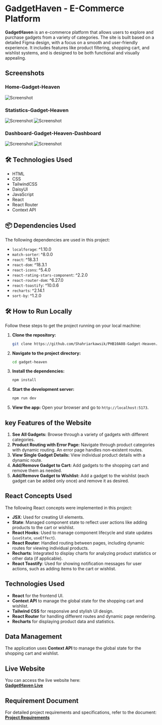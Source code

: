 # GadgetHaven - E-Commerce Platform

**GadgetHaven** is an e-commerce platform that allows users to explore and purchase gadgets from a variety of categories. The site is built based on a detailed Figma design, with a focus on a smooth and user-friendly experience. It includes features like product filtering, shopping cart, and wishlist systems, and is designed to be both functional and visually appealing.

## Screenshots

### Home-Gadget-Heaven

![Screenshot](https://your-image-url.com/image.png)

### Statistics-Gadget-Heaven

![Screenshot](https://your-image-url.com/image.png)
![Screenshot](https://your-image-url.com/image.png)

### Dashboard-Gadget-Heaven-Dashboard

![Screenshot](https://your-image-url.com/image.png)
![Screenshot](https://your-image-url.com/image.png)

## 🛠 Technologies Used

- HTML
- CSS
- TailwindCSS
- DaisyUI
- JavaScript
- React
- React Router
- Context API

## 📦 Dependencies Used

The following dependencies are used in this project:

- `localforage`: ^1.10.0
- `match-sorter`: ^8.0.0
- `react`: ^18.3.1
- `react-dom`: ^18.3.1
- `react-icons`: ^5.4.0
- `react-rating-stars-component`: ^2.2.0
- `react-router-dom`: ^6.27.0
- `react-toastify`: ^10.0.6
- `recharts`: ^2.14.1
- `sort-by`: ^1.2.0

## 🛠 How to Run Locally

Follow these steps to get the project running on your local machine:

1. **Clone the repository:**

   ```bash
   git clone https://github.com/Shahriarkawsik/PHB10A08-Gadget-Heaven.git
   ```

2. **Navigate to the project directory:**

   ```bash
   cd gadget-heaven
   ```

3. **Install the dependencies:**

   ```bash
   npm install
   ```

4. **Start the development server:**

   ```bash
   npm run dev
   ```

5. **View the app:**
   Open your browser and go to `http://localhost:5173`.

## key Features of the Website

1. **See All Gadgets:** Browse through a variety of gadgets with different categories.
2. **Product Routing with Error Page:** Navigate through product categories with dynamic routing. An error page handles non-existent routes.
3. **View Single Gadget Details:** View individual product details with a dynamic route.
4. **Add/Remove Gadget to Cart:** Add gadgets to the shopping cart and remove them as needed.
5. **Add/Remove Gadget to Wishlist:** Add a gadget to the wishlist (each gadget can be added only once) and remove it as desired.

## React Concepts Used

The following React concepts were implemented in this project:

- **JSX**: Used for creating UI elements.
- **State**: Managed component state to reflect user actions like adding products to the cart or wishlist.
- **React Hooks**: Used to manage component lifecycle and state updates (`useState`, `useEffect`).
- **React Router**: Handled routing between pages, including dynamic routes for viewing individual products.
- **Recharts**: Integrated to display charts for analyzing product statistics or other data (if applicable).
- **React Toastify**: Used for showing notification messages for user actions, such as adding items to the cart or wishlist.

## Technologies Used

- **React** for the frontend UI.
- **Context API** to manage the global state for the shopping cart and wishlist.
- **Tailwind CSS** for responsive and stylish UI design.
- **React Router** for handling different routes and dynamic page rendering.
- **Recharts** for displaying product data and statistics.

## Data Management

The application uses **Context API** to manage the global state for the shopping cart and wishlist.

## Live Website

You can access the live website here:  
[**GadgetHaven Live**](https://determined-grandmother.surge.sh)

## Requirement Document

For detailed project requirements and specifications, refer to the document:  
[**Project Requirements**](https://drive.google.com/file/d/1gmI3oFWHdXmWeqGNSQTmiWau3scD1Eeu/view?usp=sharing)
